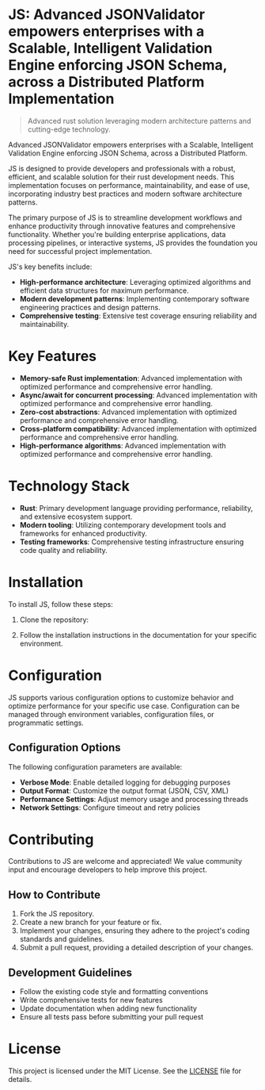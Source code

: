 
# JS: Advanced JSONValidator empowers enterprises with a Scalable, Intelligent Validation Engine enforcing JSON Schema, across a Distributed Platform Implementation
> Advanced rust solution leveraging modern architecture patterns and cutting-edge technology.

Advanced JSONValidator empowers enterprises with a Scalable, Intelligent Validation Engine enforcing JSON Schema, across a Distributed Platform.

JS is designed to provide developers and professionals with a robust, efficient, and scalable solution for their rust development needs. This implementation focuses on performance, maintainability, and ease of use, incorporating industry best practices and modern software architecture patterns.

The primary purpose of JS is to streamline development workflows and enhance productivity through innovative features and comprehensive functionality. Whether you're building enterprise applications, data processing pipelines, or interactive systems, JS provides the foundation you need for successful project implementation.

JS's key benefits include:

* **High-performance architecture**: Leveraging optimized algorithms and efficient data structures for maximum performance.
* **Modern development patterns**: Implementing contemporary software engineering practices and design patterns.
* **Comprehensive testing**: Extensive test coverage ensuring reliability and maintainability.

# Key Features

* **Memory-safe Rust implementation**: Advanced implementation with optimized performance and comprehensive error handling.
* **Async/await for concurrent processing**: Advanced implementation with optimized performance and comprehensive error handling.
* **Zero-cost abstractions**: Advanced implementation with optimized performance and comprehensive error handling.
* **Cross-platform compatibility**: Advanced implementation with optimized performance and comprehensive error handling.
* **High-performance algorithms**: Advanced implementation with optimized performance and comprehensive error handling.

# Technology Stack

* **Rust**: Primary development language providing performance, reliability, and extensive ecosystem support.
* **Modern tooling**: Utilizing contemporary development tools and frameworks for enhanced productivity.
* **Testing frameworks**: Comprehensive testing infrastructure ensuring code quality and reliability.

# Installation

To install JS, follow these steps:

1. Clone the repository:


2. Follow the installation instructions in the documentation for your specific environment.

# Configuration

JS supports various configuration options to customize behavior and optimize performance for your specific use case. Configuration can be managed through environment variables, configuration files, or programmatic settings.

##  Configuration Options

The following configuration parameters are available:

* **Verbose Mode**: Enable detailed logging for debugging purposes
* **Output Format**: Customize the output format (JSON, CSV, XML)
* **Performance Settings**: Adjust memory usage and processing threads
* **Network Settings**: Configure timeout and retry policies

# Contributing

Contributions to JS are welcome and appreciated! We value community input and encourage developers to help improve this project.

##  How to Contribute

1. Fork the JS repository.
2. Create a new branch for your feature or fix.
3. Implement your changes, ensuring they adhere to the project's coding standards and guidelines.
4. Submit a pull request, providing a detailed description of your changes.

##  Development Guidelines

* Follow the existing code style and formatting conventions
* Write comprehensive tests for new features
* Update documentation when adding new functionality
* Ensure all tests pass before submitting your pull request

# License

This project is licensed under the MIT License. See the [LICENSE](https://github.com/Valerian1964/JS/blob/main/LICENSE) file for details.
